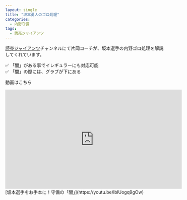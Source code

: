```yaml
---
layout: single
title: "坂本勇人のゴロ処理"
categories:
  - 内野守備
tags:
  - 読売ジャイアンツ
---
```


[読売ジャイアンツ](https://www.youtube.com/channel/UCXxg0igSYUp0tqdd6luPEnQ)チャンネルにて片岡コーチが、坂本選手の内野ゴロ処理を解説してくれています。

✅ 「間」がある事でイレギュラーにも対応可能  
✅ 「間」の際には、グラブが下にある  

動画はこちら
<iframe width="560" height="315" src="https://www.youtube.com/embed/https://youtu.be/IblUogq9gOw" frameborder="0" allow="accelerometer; autoplay; encrypted-media; gyroscope; picture-in-picture" allowfullscreen></iframe>
[坂本選手をお手本に！守備の「間」](https://youtu.be/IblUogq9gOw)